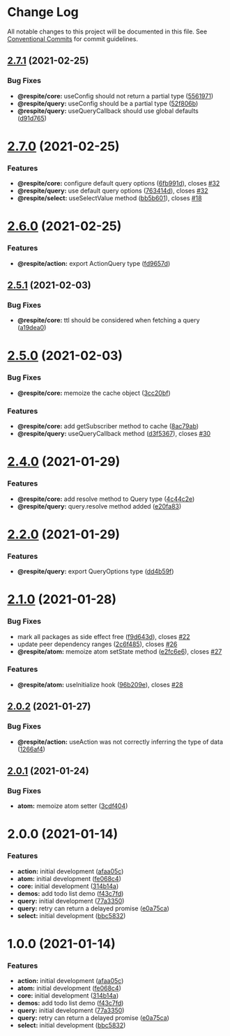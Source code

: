 # Change Log

All notable changes to this project will be documented in this file.
See [Conventional Commits](https://conventionalcommits.org) for commit guidelines.

## [2.7.1](https://github.com/jackmellis/respite/compare/v2.7.0...v2.7.1) (2021-02-25)


### Bug Fixes

* **@respite/core:** useConfig should not return a partial type ([5561971](https://github.com/jackmellis/respite/commit/5561971d2c0288f1ea03daa3a78adafbe259e310))
* **@respite/query:** useConfig should be a partial type ([52f806b](https://github.com/jackmellis/respite/commit/52f806b82ac62351a9dcbbb254b221ae671279f0))
* **@respite/query:** useQueryCallback should use global defaults ([d91d765](https://github.com/jackmellis/respite/commit/d91d765d12c56f1ff2637ce0b97a7ed3f9488c79))





# [2.7.0](https://github.com/jackmellis/respite/compare/v2.6.0...v2.7.0) (2021-02-25)


### Features

* **@respite/core:** configure default query options ([6fb991d](https://github.com/jackmellis/respite/commit/6fb991d6ddd0a050469097d8f045545e7e2eaa10)), closes [#32](https://github.com/jackmellis/respite/issues/32)
* **@respite/query:** use default query options ([763414d](https://github.com/jackmellis/respite/commit/763414ddb4c637ea43eb023c36e1054e8bf79af4)), closes [#32](https://github.com/jackmellis/respite/issues/32)
* **@respite/select:** useSelectValue method ([bb5b601](https://github.com/jackmellis/respite/commit/bb5b6017e8bcc9185044c31701973fa2dd6fc2c5)), closes [#18](https://github.com/jackmellis/respite/issues/18)





# [2.6.0](https://github.com/jackmellis/respite/compare/v2.5.1...v2.6.0) (2021-02-25)


### Features

* **@respite/action:** export ActionQuery type ([fd9657d](https://github.com/jackmellis/respite/commit/fd9657d1a6aea29331eee1050ba12d010d9dfed4))





## [2.5.1](https://github.com/jackmellis/respite/compare/v2.5.0...v2.5.1) (2021-02-03)


### Bug Fixes

* **@respite/core:** ttl should be considered when fetching a query ([a19dea0](https://github.com/jackmellis/respite/commit/a19dea00ef0c216a1918b8c786121d242a95eb2a))





# [2.5.0](https://github.com/jackmellis/respite/compare/v2.4.0...v2.5.0) (2021-02-03)


### Bug Fixes

* **@respite/core:** memoize the cache object ([3cc20bf](https://github.com/jackmellis/respite/commit/3cc20bf3d7078e2ba09464b0dba64997d389a291))


### Features

* **@respite/core:** add getSubscriber method to cache ([8ac79ab](https://github.com/jackmellis/respite/commit/8ac79ab73ece03bc87b3b3fb5ef88e8e993a98f7))
* **@respite/query:** useQueryCallback method ([d3f5367](https://github.com/jackmellis/respite/commit/d3f53677b6eaaa9e415a7001afd0377a5079ad2a)), closes [#30](https://github.com/jackmellis/respite/issues/30)





# [2.4.0](https://github.com/jackmellis/respite/compare/v2.2.0...v2.4.0) (2021-01-29)


### Features

* **@respite/core:** add resolve method to Query type ([4c44c2e](https://github.com/jackmellis/respite/commit/4c44c2e6341414afacd1c7e79e51f6e0eb1e3897))
* **@respite/query:** query.resolve method added ([e20fa83](https://github.com/jackmellis/respite/commit/e20fa83e6d6c3d6647d54c186f014dacdfda4ec9))





# [2.2.0](https://github.com/jackmellis/respite/compare/v2.1.0...v2.2.0) (2021-01-29)


### Features

* **@respite/query:** export QueryOptions type ([dd4b59f](https://github.com/jackmellis/respite/commit/dd4b59f51a6b361f6d3048b4c54bef0864dc3803))





# [2.1.0](https://github.com/jackmellis/respite/compare/v2.0.2...v2.1.0) (2021-01-28)


### Bug Fixes

* mark all packages as side effect free ([f9d643d](https://github.com/jackmellis/respite/commit/f9d643d72691e178d8ae53ec2157ad9e47fbc6d2)), closes [#22](https://github.com/jackmellis/respite/issues/22)
* update peer dependency ranges ([2c6f485](https://github.com/jackmellis/respite/commit/2c6f485054ac2d37a343f3312646511a01c099e5)), closes [#26](https://github.com/jackmellis/respite/issues/26)
* **@respite/atom:** memoize atom setState method ([e2fc6e6](https://github.com/jackmellis/respite/commit/e2fc6e601b19b681061d468c7e3f1530d534d066)), closes [#27](https://github.com/jackmellis/respite/issues/27)


### Features

* **@respite/atom:** useInitialize hook ([96b209e](https://github.com/jackmellis/respite/commit/96b209eb911b3348c722c054287a9894f071babc)), closes [#28](https://github.com/jackmellis/respite/issues/28)





## [2.0.2](https://github.com/jackmellis/respite/compare/v2.0.1...v2.0.2) (2021-01-27)


### Bug Fixes

* **@respite/action:** useAction was not correctly inferring the type of data ([1266af4](https://github.com/jackmellis/respite/commit/1266af4e1671685bc4af1fb24c92b0f664b0a55a))





## [2.0.1](https://github.com/jackmellis/respite/compare/v2.0.0...v2.0.1) (2021-01-24)


### Bug Fixes

* **atom:** memoize atom setter ([3cdf404](https://github.com/jackmellis/respite/commit/3cdf4040809bd169acce04b99d8aeb3b43836800))





# 2.0.0 (2021-01-14)


### Features

* **action:** initial development ([afaa05c](https://github.com/jackmellis/respite/commit/afaa05c8bfb4999c7166a449eb42628569555ef1))
* **atom:** initial development ([fe068c4](https://github.com/jackmellis/respite/commit/fe068c49c8e945fa01e442c40874d551808ce00e))
* **core:** initial development ([314b14a](https://github.com/jackmellis/respite/commit/314b14af54e907132fa2c6f689cdc75645d3c704))
* **demos:** add todo list demo ([f43c7fd](https://github.com/jackmellis/respite/commit/f43c7fd10082763c00a3e29ba72db06724932277))
* **query:** initial development ([77a3350](https://github.com/jackmellis/respite/commit/77a3350bb93cf0449e6f7bf1694acb5aa9d0d09c))
* **query:** retry can return a delayed promise ([e0a75ca](https://github.com/jackmellis/respite/commit/e0a75ca219ee73eae47632a63bcd877a4a477c06))
* **select:** initial development ([bbc5832](https://github.com/jackmellis/respite/commit/bbc5832038d93e9eb73e5d3f89c54f95c7612b35))





# 1.0.0 (2021-01-14)


### Features

* **action:** initial development ([afaa05c](https://github.com/jackmellis/respite/commit/afaa05c8bfb4999c7166a449eb42628569555ef1))
* **atom:** initial development ([fe068c4](https://github.com/jackmellis/respite/commit/fe068c49c8e945fa01e442c40874d551808ce00e))
* **core:** initial development ([314b14a](https://github.com/jackmellis/respite/commit/314b14af54e907132fa2c6f689cdc75645d3c704))
* **demos:** add todo list demo ([f43c7fd](https://github.com/jackmellis/respite/commit/f43c7fd10082763c00a3e29ba72db06724932277))
* **query:** initial development ([77a3350](https://github.com/jackmellis/respite/commit/77a3350bb93cf0449e6f7bf1694acb5aa9d0d09c))
* **query:** retry can return a delayed promise ([e0a75ca](https://github.com/jackmellis/respite/commit/e0a75ca219ee73eae47632a63bcd877a4a477c06))
* **select:** initial development ([bbc5832](https://github.com/jackmellis/respite/commit/bbc5832038d93e9eb73e5d3f89c54f95c7612b35))
